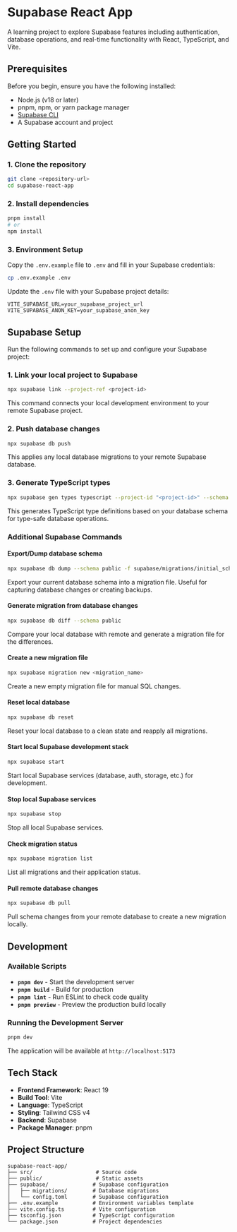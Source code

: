 # Supabase React App

A learning project to explore Supabase features including authentication, database operations, and real-time functionality with React, TypeScript, and Vite.

## Prerequisites

Before you begin, ensure you have the following installed:

- Node.js (v18 or later)
- pnpm, npm, or yarn package manager
- [Supabase CLI](https://supabase.com/docs/guides/cli)
- A Supabase account and project

## Getting Started

### 1. Clone the repository

```bash
git clone <repository-url>
cd supabase-react-app
```

### 2. Install dependencies

```bash
pnpm install
# or
npm install
```

### 3. Environment Setup

Copy the `.env.example` file to `.env` and fill in your Supabase credentials:

```bash
cp .env.example .env
```

Update the `.env` file with your Supabase project details:

```env
VITE_SUPABASE_URL=your_supabase_project_url
VITE_SUPABASE_ANON_KEY=your_supabase_anon_key
```

## Supabase Setup

Run the following commands to set up and configure your Supabase project:

### 1. Link your local project to Supabase

```bash
npx supabase link --project-ref <project-id>
```

This command connects your local development environment to your remote Supabase project.

### 2. Push database changes

```bash
npx supabase db push
```

This applies any local database migrations to your remote Supabase database.

### 3. Generate TypeScript types

```bash
npx supabase gen types typescript --project-id "<project-id>" --schema public > src/types/database.types.ts
```

This generates TypeScript type definitions based on your database schema for type-safe database operations.

### Additional Supabase Commands

#### Export/Dump database schema

```bash
npx supabase db dump --schema public -f supabase/migrations/initial_schema.sql
```

Export your current database schema into a migration file. Useful for capturing database changes or creating backups.

#### Generate migration from database changes

```bash
npx supabase db diff --schema public
```

Compare your local database with remote and generate a migration file for the differences.

#### Create a new migration file

```bash
npx supabase migration new <migration_name>
```

Create a new empty migration file for manual SQL changes.

#### Reset local database

```bash
npx supabase db reset
```

Reset your local database to a clean state and reapply all migrations.

#### Start local Supabase development stack

```bash
npx supabase start
```

Start local Supabase services (database, auth, storage, etc.) for development.

#### Stop local Supabase services

```bash
npx supabase stop
```

Stop all local Supabase services.

#### Check migration status

```bash
npx supabase migration list
```

List all migrations and their application status.

#### Pull remote database changes

```bash
npx supabase db pull
```

Pull schema changes from your remote database to create a new migration locally.

## Development

### Available Scripts

- **`pnpm dev`** - Start the development server
- **`pnpm build`** - Build for production
- **`pnpm lint`** - Run ESLint to check code quality
- **`pnpm preview`** - Preview the production build locally

### Running the Development Server

```bash
pnpm dev
```

The application will be available at `http://localhost:5173`

## Tech Stack

- **Frontend Framework**: React 19
- **Build Tool**: Vite
- **Language**: TypeScript
- **Styling**: Tailwind CSS v4
- **Backend**: Supabase
- **Package Manager**: pnpm

## Project Structure

```
supabase-react-app/
├── src/                    # Source code
├── public/                 # Static assets
├── supabase/              # Supabase configuration
│   ├── migrations/        # Database migrations
│   └── config.toml        # Supabase configuration
├── .env.example           # Environment variables template
├── vite.config.ts         # Vite configuration
├── tsconfig.json          # TypeScript configuration
└── package.json           # Project dependencies
```
